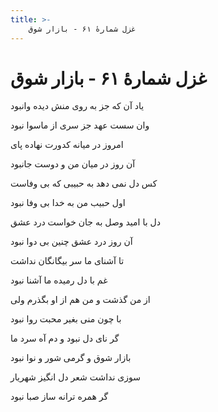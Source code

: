 ```yaml
---
title: >-
    غزل شمارهٔ ۶۱ - بازار شوق
---
```

# غزل شمارهٔ ۶۱ - بازار شوق

<div class="b" id="bn1"><div class="m1"><p>یاد آن که جز به روی منش دیده وانبود</p></div>
<div class="m2"><p>وان سست عهد جز سری از ماسوا نبود</p></div></div>
<div class="b" id="bn2"><div class="m1"><p>امروز در میانه کدورت نهاده پای</p></div>
<div class="m2"><p>آن روز در میان من و دوست جانبود</p></div></div>
<div class="b" id="bn3"><div class="m1"><p>کس دل نمی دهد به حبیبی که بی وفاست</p></div>
<div class="m2"><p>اول حبیب من به خدا بی وفا نبود</p></div></div>
<div class="b" id="bn4"><div class="m1"><p>دل با امید وصل به جان خواست درد عشق</p></div>
<div class="m2"><p>آن روز درد عشق چنین بی دوا نبود</p></div></div>
<div class="b" id="bn5"><div class="m1"><p>تا آشنای ما سر بیگانگان نداشت</p></div>
<div class="m2"><p>غم با دل رمیده ما آشنا نبود</p></div></div>
<div class="b" id="bn6"><div class="m1"><p>از من گذشت و من هم از او بگذرم ولی</p></div>
<div class="m2"><p>با چون منی بغیر محبت روا نبود</p></div></div>
<div class="b" id="bn7"><div class="m1"><p>گر نای دل نبود و دم آه سرد ما</p></div>
<div class="m2"><p>بازار شوق و گرمی شور و نوا نبود</p></div></div>
<div class="b" id="bn8"><div class="m1"><p>سوزی نداشت شعر دل انگیز شهریار</p></div>
<div class="m2"><p>گر همره ترانه ساز صبا نبود</p></div></div>
